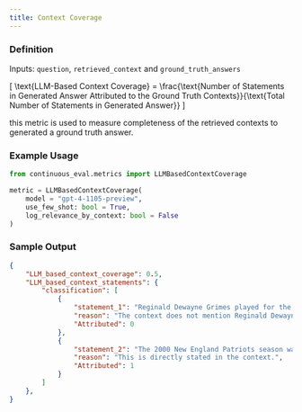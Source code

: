 ```yaml
---
title: Context Coverage
---
```


### Definition
Inputs: `question`, `retrieved_context` and `ground_truth_answers`

\[ \text{LLM-Based Context Coverage} = \frac{\text{Number of Statements in Generated Answer Attributed to the Ground Truth Contexts}}{\text{Total Number of Statements in Generated Answer}} \]

this metric is used to measure completeness of the retrieved contexts to generated a ground truth answer.

### Example Usage
```python
from continuous_eval.metrics import LLMBasedContextCoverage

metric = LLMBasedContextCoverage(
    model = "gpt-4-1105-preview", 
    use_few_shot: bool = True,
    log_relevance_by_context: bool = False
)
```

### Sample Output
```JSON
{
    "LLM_based_context_coverage": 0.5,
    "LLM_based_context_statements": {
        "classification": [
            {
                "statement_1": "Reginald Dewayne Grimes played for the New England Patriots during the 2000 New England Patriots season.",
                "reason": "The context does not mention Reginald Dewayne Grimes, so this cannot be attributed to the given context.",
                "Attributed": 0
            },
            {
                "statement_2": "The 2000 New England Patriots season was the 31st season for the team in the National Football League.",
                "reason": "This is directly stated in the context.",
                "Attributed": 1
            }
        ]
    },
}
```